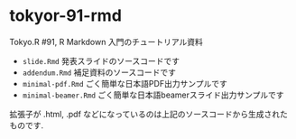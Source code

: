 # tokyor-91-rmd
Tokyo.R #91, R Markdown 入門のチュートリアル資料

* `slide.Rmd` 発表スライドのソースコードです
* `addendum.Rmd` 補足資料のソースコードです
* `minimal-pdf.Rmd` ごく簡単な日本語PDF出力サンプルです
* `minimal-beamer.Rmd` ごく簡単な日本語beamerスライド出力サンプルです

拡張子が .html, .pdf などになっているのは上記のソースコードから生成されたものです.
